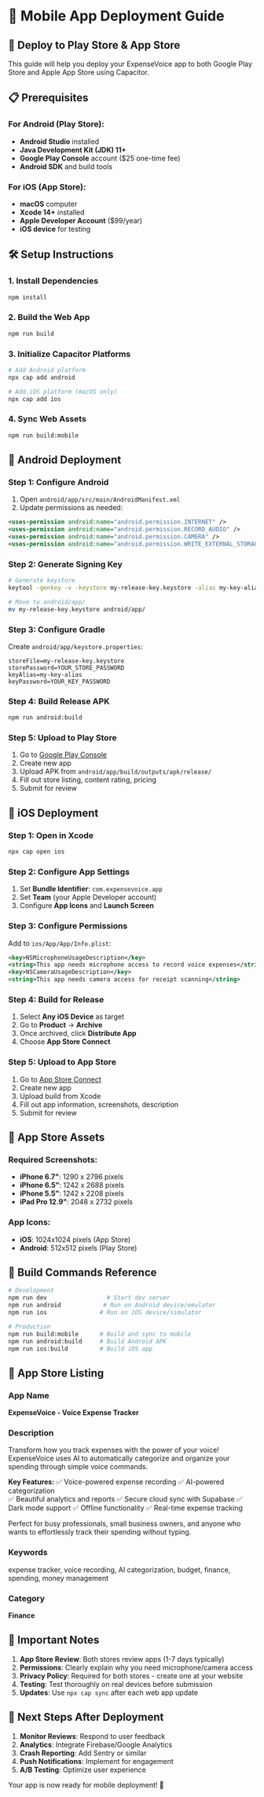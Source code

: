 # 📱 Mobile App Deployment Guide

## 🚀 Deploy to Play Store & App Store

This guide will help you deploy your ExpenseVoice app to both Google Play Store and Apple App Store using Capacitor.

## 📋 Prerequisites

### For Android (Play Store):
- **Android Studio** installed
- **Java Development Kit (JDK) 11+**
- **Google Play Console** account ($25 one-time fee)
- **Android SDK** and build tools

### For iOS (App Store):
- **macOS** computer
- **Xcode 14+** installed
- **Apple Developer Account** ($99/year)
- **iOS device** for testing

## 🛠 Setup Instructions

### 1. Install Dependencies
```bash
npm install
```

### 2. Build the Web App
```bash
npm run build
```

### 3. Initialize Capacitor Platforms
```bash
# Add Android platform
npx cap add android

# Add iOS platform (macOS only)
npx cap add ios
```

### 4. Sync Web Assets
```bash
npm run build:mobile
```

## 📱 Android Deployment

### Step 1: Configure Android
1. Open `android/app/src/main/AndroidManifest.xml`
2. Update permissions as needed:
```xml
<uses-permission android:name="android.permission.INTERNET" />
<uses-permission android:name="android.permission.RECORD_AUDIO" />
<uses-permission android:name="android.permission.CAMERA" />
<uses-permission android:name="android.permission.WRITE_EXTERNAL_STORAGE" />
```

### Step 2: Generate Signing Key
```bash
# Generate keystore
keytool -genkey -v -keystore my-release-key.keystore -alias my-key-alias -keyalg RSA -keysize 2048 -validity 10000

# Move to android/app/
mv my-release-key.keystore android/app/
```

### Step 3: Configure Gradle
Create `android/app/keystore.properties`:
```properties
storeFile=my-release-key.keystore
storePassword=YOUR_STORE_PASSWORD
keyAlias=my-key-alias
keyPassword=YOUR_KEY_PASSWORD
```

### Step 4: Build Release APK
```bash
npm run android:build
```

### Step 5: Upload to Play Store
1. Go to [Google Play Console](https://play.google.com/console)
2. Create new app
3. Upload APK from `android/app/build/outputs/apk/release/`
4. Fill out store listing, content rating, pricing
5. Submit for review

## 🍎 iOS Deployment

### Step 1: Open in Xcode
```bash
npx cap open ios
```

### Step 2: Configure App Settings
1. Set **Bundle Identifier**: `com.expensevoice.app`
2. Set **Team** (your Apple Developer account)
3. Configure **App Icons** and **Launch Screen**

### Step 3: Configure Permissions
Add to `ios/App/App/Info.plist`:
```xml
<key>NSMicrophoneUsageDescription</key>
<string>This app needs microphone access to record voice expenses</string>
<key>NSCameraUsageDescription</key>
<string>This app needs camera access for receipt scanning</string>
```

### Step 4: Build for Release
1. Select **Any iOS Device** as target
2. Go to **Product** → **Archive**
3. Once archived, click **Distribute App**
4. Choose **App Store Connect**

### Step 5: Upload to App Store
1. Go to [App Store Connect](https://appstoreconnect.apple.com)
2. Create new app
3. Upload build from Xcode
4. Fill out app information, screenshots, description
5. Submit for review

## 🎨 App Store Assets

### Required Screenshots:
- **iPhone 6.7"**: 1290 x 2796 pixels
- **iPhone 6.5"**: 1242 x 2688 pixels  
- **iPhone 5.5"**: 1242 x 2208 pixels
- **iPad Pro 12.9"**: 2048 x 2732 pixels

### App Icons:
- **iOS**: 1024x1024 pixels (App Store)
- **Android**: 512x512 pixels (Play Store)

## 🔧 Build Commands Reference

```bash
# Development
npm run dev                 # Start dev server
npm run android            # Run on Android device/emulator
npm run ios               # Run on iOS device/simulator

# Production
npm run build:mobile      # Build and sync to mobile
npm run android:build     # Build Android APK
npm run ios:build         # Build iOS app
```

## 📝 App Store Listing

### App Name
**ExpenseVoice - Voice Expense Tracker**

### Description
Transform how you track expenses with the power of your voice! ExpenseVoice uses AI to automatically categorize and organize your spending through simple voice commands.

**Key Features:**
✅ Voice-powered expense recording
✅ AI-powered categorization  
✅ Beautiful analytics and reports
✅ Secure cloud sync with Supabase
✅ Dark mode support
✅ Offline functionality
✅ Real-time expense tracking

Perfect for busy professionals, small business owners, and anyone who wants to effortlessly track their spending without typing.

### Keywords
expense tracker, voice recording, AI categorization, budget, finance, spending, money management

### Category
**Finance**

## 🚨 Important Notes

1. **App Store Review**: Both stores review apps (1-7 days typically)
2. **Permissions**: Clearly explain why you need microphone/camera access
3. **Privacy Policy**: Required for both stores - create one at your website
4. **Testing**: Test thoroughly on real devices before submission
5. **Updates**: Use `npx cap sync` after each web app update

## 🎯 Next Steps After Deployment

1. **Monitor Reviews**: Respond to user feedback
2. **Analytics**: Integrate Firebase/Google Analytics
3. **Crash Reporting**: Add Sentry or similar
4. **Push Notifications**: Implement for engagement
5. **A/B Testing**: Optimize user experience

Your app is now ready for mobile deployment! 🚀